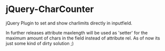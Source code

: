 jQuery-CharCounter
==================

jQuery Plugin to set and show charlimits directly in inputfield.

In further releases attribute maxlength will be used as 'setter' for the maximum amount of chars in the field instead of attribute rel. As of now its just some kind of dirty solution ;)

